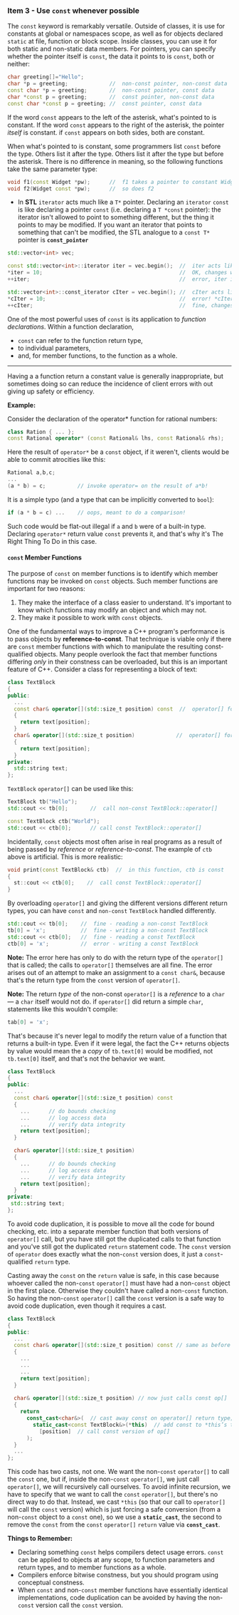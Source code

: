 ### Item 3 - Use `const` whenever possible
The `const` keyword is remarkably versatile. Outside of classes, it is use for constants at global or namespaces scope, as well as for objects declared `static` at file, function or block scope. Inside classes, you can use it for both static and non-static data members. For pointers, you can specify whether the pointer itself is `const`, the data it points to is `const`, both or neither:
```C++
char greeting[]="Hello";
char *p = greeting;             //  non-const pointer, non-const data
const char *p = greeting;       //  non-const pointer, const data
char *const p = greeting;       //  const pointer, non-const data
const char *const p = greeting; //  const pointer, const data
```
If the word `const` appears to the left of the asterisk, what's pointed to is constant.
If the word `const` appears to the right of the asterisk, the pointer _itself_ is constant.
if `const` appears on both sides, both are constant.

When what's pointed to is constant, some programmers list `const` before the type. Others list it after the type. Others list it after the type but before the asterisk. There is no difference in meaning, so the following functions take the same parameter type:
```C++
void f1(const Widget *pw);      //  f1 takes a pointer to constant Widget object
void f2(Widget const *pw);      //  so does f2
```
* In **STL** `iterator` acts much like a `T*` pointer. Declaring an `iterator` `const` is like declaring a pointer `const` (i.e. declaring a `T *const` pointer): the iterator isn't allowed to point to something different, but the thing it points to may be modified. If you want an iterator that points to something that can't be modified, the STL analogue to a `const T*` pointer is **`const_pointer`**

```C++
std::vector<int> vec;

const std::vector<int>::iterator iter = vec.begin();  //  iter acts like a T* const
*iter = 10;                                           //  OK, changes what iter points to. 
++iter;                                               //  error, iter is const

std::vector<int>::const_iterator cIter = vec.begin(); //  cIter acts like a const T*
*cIter = 10;                                          //  error! *cIter is const
++cIter;                                              //  fine, changes cIter
```
One of the most powerful uses of `const` is its application to _function declarations_. Within a function declaration,
* `const` can refer to the function return type,
* to individual parameters,
* and, for member functions, to the function as a whole.

---

Having a a function return a constant value is generally inappropriate, but sometimes doing so can reduce the incidence of client errors with out giving up safety or efficiency.

**Example:**

Consider the declaration of the operator* function for rational numbers:
```C++
class Ration { ... };
const Rational operator* (const Rational& lhs, const Rational& rhs);
```
Here the result of `operator*` be a `const` object, if it weren't, clients would be able to commit atrocities like this:
```C++
Rational a,b,c;
...
(a * b) = c;          // invoke operator= on the result of a*b!
```
It is a simple typo (and a type that can be implicitly converted to `bool`):
```C++
if (a * b = c) ...    // oops, meant to do a comparison!
```
Such code would be flat-out illegal if `a` and `b` were of a built-in type. Declaring `operator*` return value `const` prevents it, and that's why it's The Right Thing To Do in this case.

#### `const` Member Functions
The purpose of `const` on member functions is to identify which member functions may be invoked on `const` objects. Such member functions are important for two reasons:
1. They make the interface of a class easier to understand. It's important to know which functions may modify an object and which may not.
2. They make it possible to work with `const` objects.

One of the fundamental ways to improve a C++ program's performance is to pass objects by **reference-to-const**. That technique is viable only if there are `const` member functions with which to manipulate the resulting const-qualified objects.
Many people overlook the fact that member functions differing _only_ in their constness can be overloaded, but this is an important feature of C++. Consider a class for representing a block of text:
```C++
class TextBlock
{
public:
  ...
  const char& operator[](std::size_t position) const  //  operator[] for const objects
  {
    return text[position];
  }
  char& operator[](std::size_t position)             //  operator[] for non-const objects
  {
    return text[position];
  }
private:
  std::string text;
};
```
`TextBlock` `operator[]` can be used like this:
```C++
TextBlock tb("Hello");
std::cout << tb[0];       //  call non-const TextBlock::operator[]

const TextBlock ctb("World");
std::cout << ctb[0];      // call const TextBlock::operator[]
```
Incidentally, `const` objects most often arise in real programs as a result of being passed by _reference_ or _reference-to-const_. The example of `ctb` above is artificial. This is more realistic:
```C++
void print(const TextBlock& ctb)  //  in this function, ctb is const
{
  st::cout << ctb[0];    //  call const TextBlock::operator[]
}
```
By overloading `operator[]` and giving the different versions different return types, you can have `const` and `non-const` `TextBlock` handled differently.
```C++
std::cout << tb[0];    //  fine - reading a non-const TextBlock
tb[0] = 'x';           //  fine - writing a non-const TextBlock
std::cout << ctb[0];   //  fine - reading a const TextBlock
ctb[0] = 'x';          //  error - writing a const TextBlock
```
**Note:** The error here has only to do with the return type of the `operator[]` that is called; the calls to `operator[]` themselves are all fine. The error arises out of an attempt to make an assignment to a `const char&`, because that's the return type from the `const` version of `operator[]`.


**Note:** The return *type* of the non-const `operator[]` is a *reference* to a `char` — a `char` itself would not do. if `operator[]` did return a simple `char`, statements like this wouldn't compile:
```C++
tab[0] = 'x';
```
That's because it's never legal to modify the return value of a function that returns a built-in type. Even if it were legal, the fact the C++ returns objects by value would mean the a *copy* of `tb.text[0]` would be modified, not `tb.text[0]` itself, and that's not the behavior we want.






```C++
class TextBlock 
{
public:
  ...
  const char& operator[](std::size_t position) const
  {
    ...      // do bounds checking
    ...      // log access data
    ...      // verify data integrity
    return text[position];
  }

  char& operator[](std::size_t position)
  {
    ...      // do bounds checking
    ...      // log access data
    ...      // verify data integrity
    return text[position];
  }
private:
 std::string text;
};
```
To avoid code duplication, it is possible to move all the code for bound checking, etc. into a separate member function that both versions of `operator[]` call, but you have still got the duplicated calls to that function and you've still got the duplicated `return` statement code. The `const` version of `operator` does exactly what the non-`const` version does, it just a `const`- qualified `return` type.

Casting away the `const` on the `return` value is safe, in this case because whoever called the non-`const` `operator[]` must have had a non-`const` object in the first place. Otherwise they couldn't have called a non-`const` function. So having the non-`const` `operator[]` call the `const` version is a safe way to avoid code duplication, even though it requires a cast.
```C++
class TextBlock 
{
public:
  ...
  const char& operator[](std::size_t position) const // same as before
  {
    ...
    ...
    ...
    return text[position];
  }
  
  char& operator[](std::size_t position) // now just calls const op[]
  {
    return 
      const_cast<char&>(  // cast away const on operator[] return type;
        static_cast<const TextBlock&>(*this)  // add const to *this’s type;
          [position]  // call const version of op[]
      );
  }
  ...
};
```
This code has two casts, not one. We want the non-`const` `operator[]` to call the `const` one, but if, inside the non-`const` `operator[]`, we just call `operator[]`, we will recursively call ourselves. To avoid infinite recursion, we have to specify that we want to call the `const` `operator[]`, but there's no direct way to do that. Instead, we cast `*this` (so that our call to `operator[]` will call the `const` version) which is just forcing a safe conversion (from a non-`const` object to a `const` one), so we use a **`static_cast`**, the second to remove the `const` from the `const` `operator[]` `return` value via **`const_cast`**.

**Things to Remember:**
* Declaring something `const` helps compilers detect usage errors. `const` can be applied to objects at any scope, to function parameters and return types, and to member functions as a whole.
* Compilers enforce bitwise constness, but you should program using conceptual constness.
* When `const` and non-`const` member functions have essentially identical implementations, code duplication can be avoided by having the non-`const` version call the `const` version.
